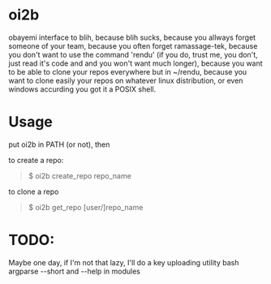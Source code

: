 oi2b
====


obayemi interface to blih, because blih sucks, because you allways forget
someone of your team, because you often forget ramassage-tek, because you
don't want to use the command 'rendu' (if you do, trust me, you don't, just
read it's code and and you won't want much longer), because you
want to be able to clone your repos everywhere but in ~/rendu, because you
want to clone easily your repos on whatever linux distribution, or even
windows accurding you got it a POSIX shell.


# Usage
put oi2b in PATH (or not), then

to create a repo:
>	$ oi2b create_repo repo_name

to clone a repo
>	$ oi2b get_repo [user/]repo_name


# TODO:
Maybe one day, if I'm not that lazy, I'll do a key uploading utility
bash argparse --short and --help in modules
